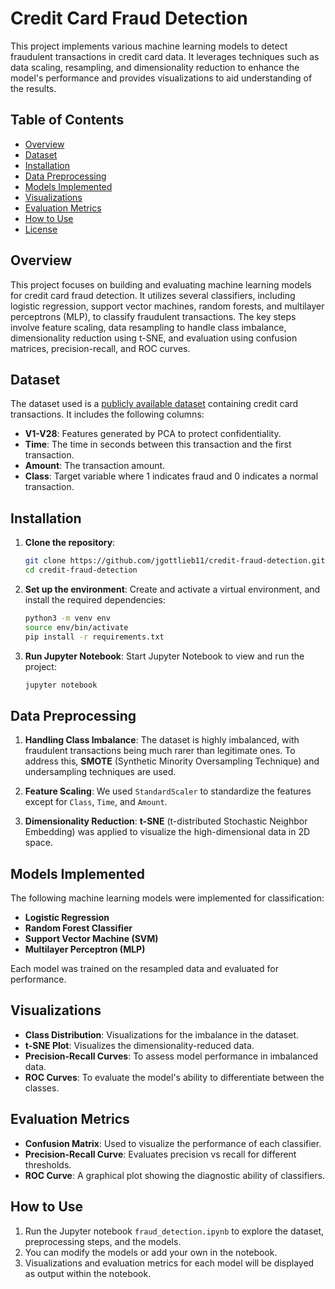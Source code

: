 # Credit Card Fraud Detection

This project implements various machine learning models to detect fraudulent transactions in credit card data. It leverages techniques such as data scaling, resampling, and dimensionality reduction to enhance the model's performance and provides visualizations to aid understanding of the results.

## Table of Contents

- [Overview](#overview)
- [Dataset](#dataset)
- [Installation](#installation)
- [Data Preprocessing](#data-preprocessing)
- [Models Implemented](#models-implemented)
- [Visualizations](#visualizations)
- [Evaluation Metrics](#evaluation-metrics)
- [How to Use](#how-to-use)
- [License](#license)

## Overview

This project focuses on building and evaluating machine learning models for credit card fraud detection. It utilizes several classifiers, including logistic regression, support vector machines, random forests, and multilayer perceptrons (MLP), to classify fraudulent transactions. The key steps involve feature scaling, data resampling to handle class imbalance, dimensionality reduction using t-SNE, and evaluation using confusion matrices, precision-recall, and ROC curves.

## Dataset

The dataset used is a [publicly available dataset](https://www.kaggle.com/mlg-ulb/creditcardfraud) containing credit card transactions. It includes the following columns:
- **V1-V28**: Features generated by PCA to protect confidentiality.
- **Time**: The time in seconds between this transaction and the first transaction.
- **Amount**: The transaction amount.
- **Class**: Target variable where 1 indicates fraud and 0 indicates a normal transaction.

## Installation

1. **Clone the repository**:
    ```bash
    git clone https://github.com/jgottlieb11/credit-fraud-detection.git
    cd credit-fraud-detection
    ```

2. **Set up the environment**:
    Create and activate a virtual environment, and install the required dependencies:
    ```bash
    python3 -m venv env
    source env/bin/activate
    pip install -r requirements.txt
    ```

3. **Run Jupyter Notebook**:
    Start Jupyter Notebook to view and run the project:
    ```bash
    jupyter notebook
    ```

## Data Preprocessing

1. **Handling Class Imbalance**: 
   The dataset is highly imbalanced, with fraudulent transactions being much rarer than legitimate ones. To address this, **SMOTE** (Synthetic Minority Oversampling Technique) and undersampling techniques are used.

2. **Feature Scaling**:
   We used `StandardScaler` to standardize the features except for `Class`, `Time`, and `Amount`.

3. **Dimensionality Reduction**:
   **t-SNE** (t-distributed Stochastic Neighbor Embedding) was applied to visualize the high-dimensional data in 2D space.

## Models Implemented

The following machine learning models were implemented for classification:

- **Logistic Regression**
- **Random Forest Classifier**
- **Support Vector Machine (SVM)**
- **Multilayer Perceptron (MLP)**

Each model was trained on the resampled data and evaluated for performance.

## Visualizations

- **Class Distribution**: Visualizations for the imbalance in the dataset.
- **t-SNE Plot**: Visualizes the dimensionality-reduced data.
- **Precision-Recall Curves**: To assess model performance in imbalanced data.
- **ROC Curves**: To evaluate the model's ability to differentiate between the classes.

## Evaluation Metrics

- **Confusion Matrix**: Used to visualize the performance of each classifier.
- **Precision-Recall Curve**: Evaluates precision vs recall for different thresholds.
- **ROC Curve**: A graphical plot showing the diagnostic ability of classifiers.

## How to Use

1. Run the Jupyter notebook `fraud_detection.ipynb` to explore the dataset, preprocessing steps, and the models.
2. You can modify the models or add your own in the notebook.
3. Visualizations and evaluation metrics for each model will be displayed as output within the notebook.
